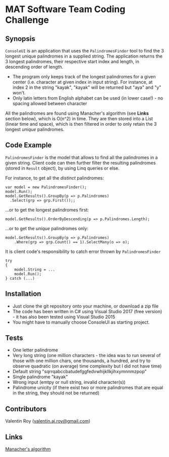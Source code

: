 # MAT Software Team Coding Challenge

## Synopsis

`ConsoleUI` is an application that uses the `PalindromesFinder` tool to find the 3 longest unique palindromes in a supplied string. The application returns the 3 longest palindromes, their respective start index and length, in descending order of length.

* The program only keeps track of the longest palindromes for a given center (i.e. character at given index in input string). For instance, at index 2 in the string "kayak", "kayak" will be returned but "aya" and "y" won't.
* Only latin letters from English alphabet can be used (in lower case!) - no spacing allowed between character

All the palindromes are found using Manacher's algorithm (see **Links** section below), which is O(n^2) in time. They are then stored into a List (linear time and space), which is then filtered in order to only retain the 3 longest *unique* palindromes.

## Code Example

`PalindromesFinder` is the model that allows to find all the palindromes in a given string. Client code can then further filter the resulting palindromes (stored in `Result` object), by using Linq queries or else.

For instance, to get all the *distinct* palindromes:

    var model = new PalindromesFinder();
    model.Run();
    model.GetResults().GroupBy(p => p.Palindromes)
      .Select(grp => grp.First());;
    
...or to get the longest palindromes first:

    model.GetResults().OrderByDescending(p => p.Palindromes.Length);

...or to get the *unique* palindromes only:

    model.GetResults().GroupBy(p => p.Palindromes)
        .Where(grp => grp.Count() == 1).SelectMany(o => o);

It is client code's responsibility to catch error thrown by `PalindromesFinder`

    try
    {
        model.String = ...
        model.Run();
    } catch (...)

## Installation

* Just clone the git repository onto your machine, or download a zip file 
* The code has been written in C# using Visual Studio 2017 (free version) - it has also been tested using Visual Studio 2015
* You might have to manually choose ConsoleUI as starting project.

## Tests
* One letter palindrome
* Very long string (one million characters - the idea was to run several of those with one million chars, one thousands, a hundred, and try to observe quadratic (on average) time complexity but I did not have time)
* Default string "sqrrqabccbatudefggfedvwhijkllkjihxymnnmzpop"
* Single palindrome "kayak"
* Wrong input (emtpy or null string, invalid character(s))
* Palindrome unicity (if there exist two or more palindromes that are equal in the string, they should not be returned)

## Contributors
Valentin Roy (valentin.aj.roy@gmail.com)

## Links
[Manacher's algorithm](https://en.wikipedia.org/wiki/Longest_palindromic_substring)

